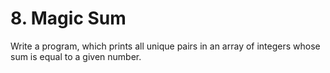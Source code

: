 # 8. Magic Sum
Write a program, which prints all unique pairs in an array of integers whose sum is equal to a given number.